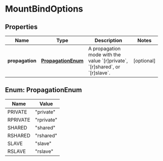 
# MountBindOptions

## Properties
Name | Type | Description | Notes
------------ | ------------- | ------------- | -------------
**propagation** | [**PropagationEnum**](#PropagationEnum) | A propagation mode with the value &#x60;[r]private&#x60;, &#x60;[r]shared&#x60;, or &#x60;[r]slave&#x60;. |  [optional]


<a name="PropagationEnum"></a>
## Enum: PropagationEnum
Name | Value
---- | -----
PRIVATE | &quot;private&quot;
RPRIVATE | &quot;rprivate&quot;
SHARED | &quot;shared&quot;
RSHARED | &quot;rshared&quot;
SLAVE | &quot;slave&quot;
RSLAVE | &quot;rslave&quot;



